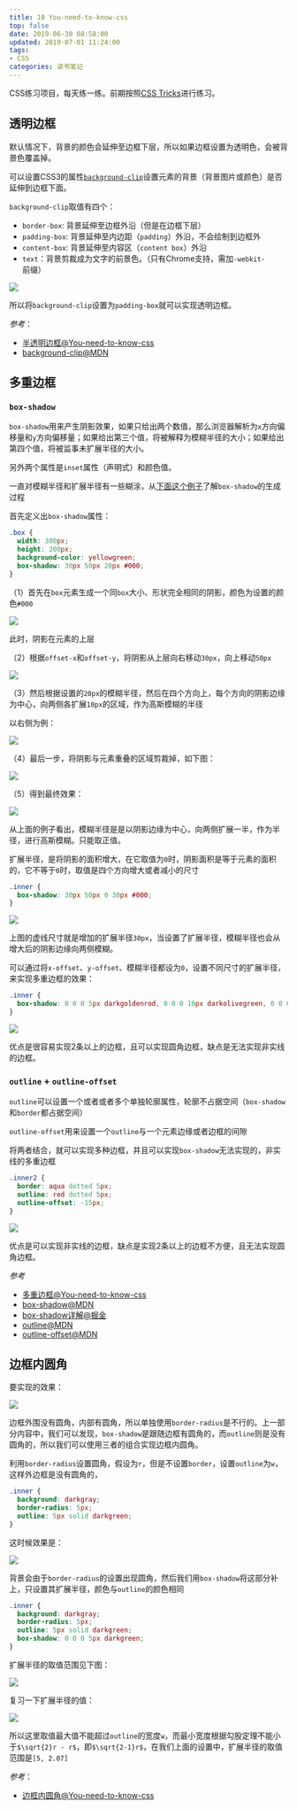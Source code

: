 ```yaml
---
title: 10 You-need-to-know-css
top: false
date: 2019-06-30 08:58:00
updated: 2019-07-01 11:24:00
tags: 
- CSS
categories: 读书笔记
---
```


CSS练习项目，每天练一练。前期按照[CSS Tricks](https://lhammer.cn/You-need-to-know-css/#/)进行练习。

<!-- more -->

## 透明边框

默认情况下，背景的颜色会延伸至边框下层，所以如果边框设置为透明色，会被背景色覆盖掉。

可以设置CSS3的属性[`background-clip`](https://developer.mozilla.org/zh-CN/docs/Web/CSS/background-clip)设置元素的背景（背景图片或颜色）是否延伸到边框下面。

`background-clip`取值有四个：

- `border-box`: 背景延伸至边框外沿（但是在边框下层）
- `padding-box`: 背景延伸至内边距（`padding`）外沿，不会绘制到边框外
- `content-box`: 背景延伸至内容区（`content box`）外沿
- `text`：背景剪裁成为文字的前景色。（只有Chrome支持，需加`-webkit-`前缀）

![](http://image.oldzhou.cn/FpKGstS3QYG5aEbxFSCWYfrP7VlE)

所以将`background-clip`设置为`padding-box`就可以实现透明边框。

*参考*：

- [半透明边框@You-need-to-know-css](https://lhammer.cn/You-need-to-know-css/#/zh-cn/translucent-borders)
- [background-clip@MDN](https://developer.mozilla.org/zh-CN/docs/Web/CSS/background-clip)

## 多重边框

### `box-shadow`

`box-shadow`用来产生阴影效果，如果只给出两个数值，那么浏览器解析为`x`方向偏移量和`y`方向偏移量；如果给出第三个值，将被解释为模糊半径的大小；如果给出第四个值，将被监事未扩展半径的大小。

另外两个属性是`inset`属性（声明式）和颜色值。

一直对模糊半径和扩展半径有一些糊涂，从[下面这个例子](https://juejin.im/post/5ce290cc6fb9a07ea8039d83)了解`box-shadow`的生成过程

首先定义出`box-shadow`属性：

```CSS
.box {
  width: 300px;
  height: 200px;
  background-color: yellowgreen;
  box-shadow: 30px 50px 20px #000;
}
```
（1）首先在`box`元素生成一个同`box`大小、形状完全相同的阴影，颜色为设置的颜色`#000`

![](http://image.oldzhou.cn/FsV6IWhYI7_Q1bgL6TF7OHma9E0Z)

此时，阴影在元素的上层

（2）根据`offset-x`和`offset-y`，将阴影从上层向右移动`30px`，向上移动`50px`

![](http://image.oldzhou.cn/FrF8Xmp5uh3UukOsaYQiaLaG9vwo)

（3）然后根据设置的`20px`的模糊半径，然后在四个方向上，每个方向的阴影边缘为中心，向两侧各扩展`10px`的区域，作为高斯模糊的半径

以右侧为例：

![](http://image.oldzhou.cn/FkPYqMg8GKKPhsJ9sajTyZhABVEw)

（4）最后一步，将阴影与元素重叠的区域剪裁掉，如下图：

![](http://image.oldzhou.cn/FtG6m6JEX1SUeZn6p7SgdTuJpcvq)

（5）得到最终效果：

![](http://image.oldzhou.cn/Fo2YmjK0hJYLXI_R1LH5Ll4iZXE7)

从上面的例子看出，模糊半径是是以阴影边缘为中心，向两侧扩展一半，作为半径，进行高斯模糊。只能取正值。

扩展半径，是将阴影的面积增大，在它取值为`0`时，阴影面积是等于元素的面积的，它不等于`0`时，取值是四个方向增大或者减小的尺寸

```CSS
.inner {
  box-shadow: 30px 50px 0 30px #000;
}
```

![](http://image.oldzhou.cn/Fn4GZlUhMnmHGxpUWPlUJd0Xx6Q9)

上图的虚线尺寸就是增加的扩展半径`30px`，当设置了扩展半径，模糊半径也会从增大后的阴影边缘向两侧模糊。

可以通过将`x-offset`、`y-offset`、模糊半径都设为`0`，设置不同尺寸的扩展半径，来实现多重边框的效果：

```CSS
.inner {
  box-shadow: 0 0 0 5px darkgoldenrod, 0 0 0 10px darkolivegreen, 0 0 0 15px red;
}
```

![](http://image.oldzhou.cn/FswhNgLNUD7PxJLo2woa0kCXqvXa)

优点是很容易实现2条以上的边框，且可以实现圆角边框，缺点是无法实现非实线的边框。


### `outline` + `outline-offset`

`outline`可以设置一个或者或者多个单独轮廓属性，轮廓不占据空间（`box-shadow`和`border`都占据空间）

`outline-offset`用来设置一个`outline`与一个元素边缘或者边框的间隙

将两者结合，就可以实现多种边框，并且可以实现`box-shadow`无法实现的，非实线的多重边框

```CSS
.inner2 {
  border: aqua dotted 5px;
  outline: red dotted 5px;
  outline-offset: -15px;
}
```

![](http://image.oldzhou.cn/FrXgZTN2joXiIvqj7YStdIl2XUA2)

优点是可以实现非实线的边框，缺点是实现2条以上的边框不方便，且无法实现圆角边框。


*参考*

- [多重边框@You-need-to-know-css](https://lhammer.cn/You-need-to-know-css/#/zh-cn/multiple-borders)
- [box-shadow@MDN](https://developer.mozilla.org/zh-CN/docs/Web/CSS/box-shadow)
- [box-shadow详解@掘金](https://juejin.im/post/5ce290cc6fb9a07ea8039d83)
- [outline@MDN](https://developer.mozilla.org/zh-CN/docs/Web/CSS/outline)
- [outline-offset@MDN](https://developer.mozilla.org/zh-CN/docs/Web/CSS/outline-offset)

## 边框内圆角

要实现的效果：

![](http://image.oldzhou.cn/FluW1mYFqLlYY8D1bBtJLU4cJHmL)

边框外围没有圆角，内部有圆角，所以单独使用`border-radius`是不行的。上一部分内容中，我们可以发现，`box-shadow`是跟随边框有圆角的，而`outline`则是没有圆角的，所以我们可以使用三者的组合实现边框内圆角。

利用`border-radius`设置圆角，假设为`r`，但是不设置`border`，设置`outline`为`w`，这样外边框是没有圆角的，


```CSS
.inner {
  background: darkgray;
  border-radius: 5px;
  outline: 5px solid darkgreen;
}
```
这时候效果是：

![](http://image.oldzhou.cn/FpHhAgjiahF6PeuxsF_XaqwZb0-i)

背景会由于`border-radius`的设置出现圆角，然后我们用`box-shadow`将这部分补上，只设置其扩展半径，颜色与`outline`的颜色相同

```CSS
.inner {
  background: darkgray;
  border-radius: 5px;
  outline: 5px solid darkgreen;
  box-shadow: 0 0 0 5px darkgreen;
}
```
扩展半径的取值范围见下图：

![](http://image.oldzhou.cn/FgsHRYQ-1rkRVFYStGFTgFUGFWCl)

复习一下扩展半径的值：

![](http://image.oldzhou.cn/Fn4GZlUhMnmHGxpUWPlUJd0Xx6Q9)

所以这里取值最大值不能超过`outline`的宽度`w`，而最小宽度根据勾股定理不能小于`$\sqrt{2}r - r$`，即`$\sqrt{2-1}r$`，在我们上面的设置中，扩展半径的取值范围是`[5, 2.07]`


*参考*：

- [边框内圆角@You-need-to-know-css](https://lhammer.cn/You-need-to-know-css/#/zh-cn/inner-rounding)
